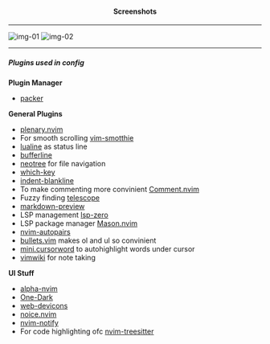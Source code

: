 <h4 align="center">Screenshots</h4>

<hr>

![img-01](https://ik.imagekit.io/rayshold/dotfiles/_config/nvim/neovim-01.webp?ik-sdk-version=javascript-1.4.3&updatedAt=1671948950964)
![img-02](https://ik.imagekit.io/rayshold/dotfiles/_config/nvim/neovim-02.webp?ik-sdk-version=javascript-1.4.3&updatedAt=1671948950800) 

<hr>

##### Plugins used in config

**Plugin Manager**
- [packer](https://github.com/wbthomason/packer.nvim)

**General Plugins**
- [plenary.nvim](https://github.com/nvim-lua/plenary.nvim)
- For smooth scrolling [vim-smotthie](https://github.com/psliwka/vim-smoothie)
- [lualine](https://github.com/nvim-lualine/lualine.nvim) as status line 
- [bufferline](https://github.com/akinsho/bufferline.nvim)
- [neotree](https://github.com/nvim-neo-tree/neo-tree.nvim) for file navigation 
- [which-key](https://github.com/folke/which-key.nvim)
- [indent-blankline](https://github.com/lukas-reineke/indent-blankline.nvim)
- To make commenting more convinient [Comment.nvim](https://github.com/numToStr/Comment.nvim)
- Fuzzy finding [telescope](https://github.com/nvim-telescope/telescope.nvim)
- [markdown-preview](https://github.com/iamcco/markdown-preview.nvim)
- LSP management [lsp-zero](https://github.com/VonHeikemen/lsp-zero.nvim)
- LSP package manager [Mason.nvim](https://github.com/williamboman/mason.nvim)
- [nvim-autopairs](https://github.com/windwp/nvim-autopairs)
- [bullets.vim](https://github.com/dkarter/bullets.vim) makes ol and ul so convinient 
- [mini.cursorword](https://github.com/echasnovski/mini.cursorword) to autohighlight words under cursor 
- [vimwiki](https://github.com/vimwiki/vimwiki) for note taking 

**UI Stuff**

- [alpha-nvim](https://github.com/kyazdani42/nvim-web-devicons)
- [One-Dark](https://github.com/navarasu/onedark.nvim)
- [web-devicons](https://github.com/kyazdani42/nvim-web-devicons)
- [noice.nvim](https://github.com/folke/noice.nvim)
- [nvim-notify](https://github.com/carriga/nvim-notify)
- For code highlighting ofc [nvim-treesitter](https://github.com/nvim-treesitter/nvim-treesitter)

